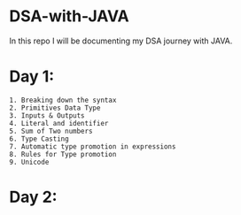 # DSA-with-JAVA
In this repo I will be documenting my DSA journey with JAVA.

# Day 1: 
    1. Breaking down the syntax
    2. Primitives Data Type
    3. Inputs & Outputs
    4. Literal and identifier
    5. Sum of Two numbers
    6. Type Casting
    7. Automatic type promotion in expressions
    8. Rules for Type promotion
    9. Unicode

# Day 2: 

